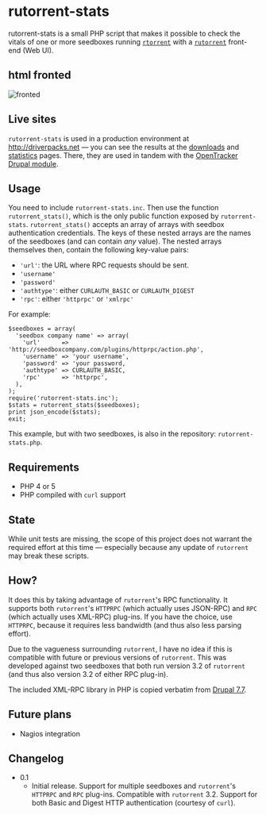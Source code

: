 # rutorrent-stats

rutorrent-stats is a small PHP script that makes it possible to check the vitals of one or more seedboxes running [`rtorrent`][rtorrent] with a [`rutorrent`][rutorrent] front-end (Web UI).

## html fronted

![fronted](https://i.imgur.com/HA4kc9e.png)


## Live sites
`rutorrent-stats` is used in a production environment at <http://driverpacks.net> — you can see the results at the [downloads][dps.net-downloads] and [statistics][dps.net-stats] pages. There, they are used in tandem with the [OpenTracker Drupal module][opentracker-module].


## Usage
You need to include `rutorrent-stats.inc`. Then use the function `rutorrent_stats()`, which is the only public function exposed by `rutorrent-stats`.
`rutorrent_stats()` accepts an array of arrays with seedbox authentication credentials. The keys of these nested arrays are the names of the seedboxes (and can contain *any* value). The nested arrays themselves then, contain the following key-value pairs:

* `'url'`: the URL where RPC requests should be sent.
* `'username'`
* `'password'`
* `'authtype'`: either `CURLAUTH_BASIC` or `CURLAUTH_DIGEST`
* `'rpc'`: either `'httprpc'` or `'xmlrpc'`

For example:

	$seedboxes = array(
	  'seedbox company name' => array(
	    'url'      => 'http://seedboxcompany.com/plugins/httprpc/action.php',
	    'username' => 'your username',
	    'password' => 'your password,
	    'authtype' => CURLAUTH_BASIC,
	    'rpc'      => 'httprpc',
	  ),
	);
	require('rutorrent-stats.inc');
	$stats = rutorrent_stats($seedboxes);
	print json_encode($stats);
	exit;

This example, but with two seedboxes, is also in the repository: `rutorrent-stats.php`.


## Requirements
* PHP 4 or 5
* PHP compiled with `curl` support


## State
While unit tests are missing, the scope of this project does not warrant the required effort at this time — especially because any update of `rutorrent` may break these scripts.


## How?
It does this by taking advantage of `rutorrent`'s RPC functionality. It supports both `rutorrent`'s `HTTPRPC` (which actually uses JSON-RPC) and `RPC` (which actually uses XML-RPC) plug-ins. If you have the choice, use `HTTPRPC`, because it requires less bandwidth (and thus also less parsing effort).

Due to the vagueness surrounding `rutorrent`, I have no idea if this is compatible with future or previous versions of `rutorrent`. This was developed against two seedboxes that both run version 3.2 of `rutorrent` (and thus also version 3.2 of either RPC plug-in).

The included XML-RPC library in PHP is copied verbatim from [Drupal 7.7][drupal-7.7].


## Future plans

* Nagios integration


## Changelog

* 0.1
    * Initial release. Support for multiple seedboxes and `rutorrent`'s `HTTPRPC` and `RPC` plug-ins. Compatible with `rutorrent` 3.2. Support for both Basic and Digest HTTP authentication (courtesy of `curl`).

[rtorrent]: http://libtorrent.rakshasa.no/
[rutorrent]: http://code.google.com/p/rutorrent/
[dps.net-downloads]: http://driverpacks.net/downloads
[dps.net-stats]: http://driverpacks.net/stats
[opentracker-module]: http://drupal.org/project/opentracker
[drupal-7.7]: http://drupal.org/drupal-7.7
